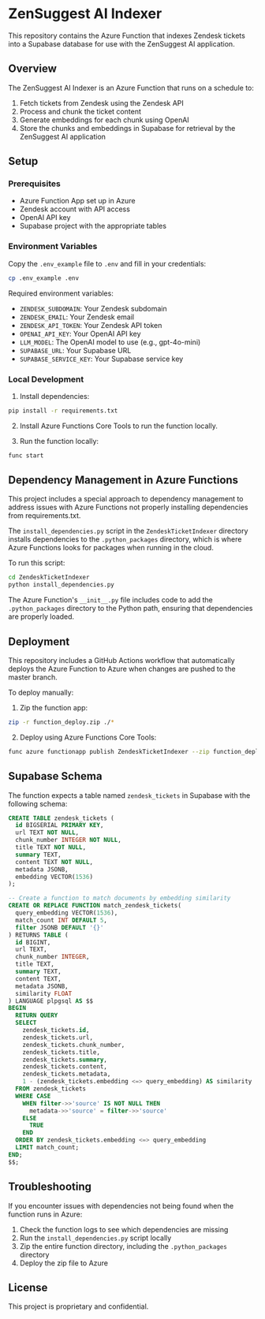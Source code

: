 # ZenSuggest AI Indexer

This repository contains the Azure Function that indexes Zendesk tickets into a Supabase database for use with the ZenSuggest AI application.

## Overview

The ZenSuggest AI Indexer is an Azure Function that runs on a schedule to:

1. Fetch tickets from Zendesk using the Zendesk API
2. Process and chunk the ticket content
3. Generate embeddings for each chunk using OpenAI
4. Store the chunks and embeddings in Supabase for retrieval by the ZenSuggest AI application

## Setup

### Prerequisites

- Azure Function App set up in Azure
- Zendesk account with API access
- OpenAI API key
- Supabase project with the appropriate tables

### Environment Variables

Copy the `.env_example` file to `.env` and fill in your credentials:

```bash
cp .env_example .env
```

Required environment variables:

- `ZENDESK_SUBDOMAIN`: Your Zendesk subdomain
- `ZENDESK_EMAIL`: Your Zendesk email
- `ZENDESK_API_TOKEN`: Your Zendesk API token
- `OPENAI_API_KEY`: Your OpenAI API key
- `LLM_MODEL`: The OpenAI model to use (e.g., gpt-4o-mini)
- `SUPABASE_URL`: Your Supabase URL
- `SUPABASE_SERVICE_KEY`: Your Supabase service key

### Local Development

1. Install dependencies:

```bash
pip install -r requirements.txt
```

2. Install Azure Functions Core Tools to run the function locally.

3. Run the function locally:

```bash
func start
```

## Dependency Management in Azure Functions

This project includes a special approach to dependency management to address issues with Azure Functions not properly installing dependencies from requirements.txt.

The `install_dependencies.py` script in the `ZendeskTicketIndexer` directory installs dependencies to the `.python_packages` directory, which is where Azure Functions looks for packages when running in the cloud.

To run this script:

```bash
cd ZendeskTicketIndexer
python install_dependencies.py
```

The Azure Function's `__init__.py` file includes code to add the `.python_packages` directory to the Python path, ensuring that dependencies are properly loaded.

## Deployment

This repository includes a GitHub Actions workflow that automatically deploys the Azure Function to Azure when changes are pushed to the master branch.

To deploy manually:

1. Zip the function app:

```bash
zip -r function_deploy.zip ./*
```

2. Deploy using Azure Functions Core Tools:

```bash
func azure functionapp publish ZendeskTicketIndexer --zip function_deploy.zip
```

## Supabase Schema

The function expects a table named `zendesk_tickets` in Supabase with the following schema:

```sql
CREATE TABLE zendesk_tickets (
  id BIGSERIAL PRIMARY KEY,
  url TEXT NOT NULL,
  chunk_number INTEGER NOT NULL,
  title TEXT NOT NULL,
  summary TEXT,
  content TEXT NOT NULL,
  metadata JSONB,
  embedding VECTOR(1536)
);

-- Create a function to match documents by embedding similarity
CREATE OR REPLACE FUNCTION match_zendesk_tickets(
  query_embedding VECTOR(1536),
  match_count INT DEFAULT 5,
  filter JSONB DEFAULT '{}'
) RETURNS TABLE (
  id BIGINT,
  url TEXT,
  chunk_number INTEGER,
  title TEXT,
  summary TEXT,
  content TEXT,
  metadata JSONB,
  similarity FLOAT
) LANGUAGE plpgsql AS $$
BEGIN
  RETURN QUERY
  SELECT
    zendesk_tickets.id,
    zendesk_tickets.url,
    zendesk_tickets.chunk_number,
    zendesk_tickets.title,
    zendesk_tickets.summary,
    zendesk_tickets.content,
    zendesk_tickets.metadata,
    1 - (zendesk_tickets.embedding <=> query_embedding) AS similarity
  FROM zendesk_tickets
  WHERE CASE
    WHEN filter->>'source' IS NOT NULL THEN
      metadata->>'source' = filter->>'source'
    ELSE
      TRUE
    END
  ORDER BY zendesk_tickets.embedding <=> query_embedding
  LIMIT match_count;
END;
$$;
```

## Troubleshooting

If you encounter issues with dependencies not being found when the function runs in Azure:

1. Check the function logs to see which dependencies are missing
2. Run the `install_dependencies.py` script locally
3. Zip the entire function directory, including the `.python_packages` directory
4. Deploy the zip file to Azure

## License

This project is proprietary and confidential.
